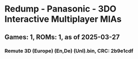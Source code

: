 # Redump - Panasonic - 3DO Interactive Multiplayer MIAs
## Games: 1, ROMs: 1, as of 2025-03-27

### Remute 3D (Europe) (En,De) (Unl).bin, CRC: 2b9e1cdf
